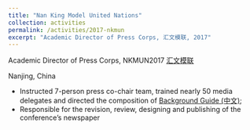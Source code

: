 ```yaml
---
title: "Nan King Model United Nations"
collection: activities
permalink: /activities/2017-nkmun
excerpt: "Academic Director of Press Corps, 汇文模联, 2017"
---
```


Academic Director of Press Corps, NKMUN2017 [汇文模联](https://www.nkmun.cn/)

Nanjing, China

- Instructed 7-person press co-chair team, trained nearly 50 media delegates and directed the composition of [Background
Guide (中文)](https://ginxiaojinzheng.github.io/files/NKMUNC2017-媒体团队第一轮背景更新.pdf); 
- Responsible for the revision, review, designing and publishing of the conference’s newspaper
